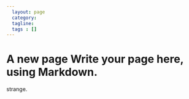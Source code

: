 ```yaml
--- 
  layout: page 
  category: 
  tagline: 
  tags : [] 
--- 
```


# A new page Write your page here, using Markdown.

strange.